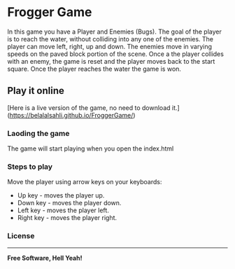 # Frogger Game 

In this game you have a Player and Enemies (Bugs). The goal of the player is to reach the water, without colliding into any one of the enemies. The player can move left, right, up and down. The enemies move in varying speeds on the paved block portion of the scene. Once a the player collides with an enemy, the game is reset and the player moves back to the start square. Once the player reaches the water the game is won.

## Play it online
[Here is a live version of the game, no need to download it.]
(https://belalalsahli.github.io/FroggerGame/)

### Laoding the game
The game will start playing when you open the index.html

### Steps to play
Move the player using arrow keys on your keyboards:
 - Up key - moves the player up.
 - Down key - moves the player down.
 - Left key - moves the player left.
 - Right key - moves the player right.

### License
----
**Free Software, Hell Yeah!**

